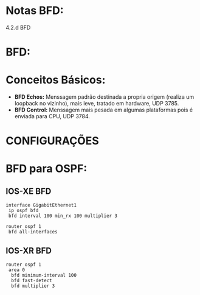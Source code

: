 <h1>Notas BFD:</h1>

4.2.d BFD

<h1>BFD:</h1>

<h1>Conceitos Básicos:</h1>

- **BFD Echos:** Menssagem padrão destinada a propria origem (realiza um loopback no vizinho), mais leve, tratado em hardware, UDP 3785.
- **BFD Control:** Menssagem mais pesada em algumas plataformas pois é enviada para CPU, UDP 3784.


<h1>CONFIGURAÇÕES</h1>

<h1>BFD para OSPF:</h1>

<h2>IOS-XE BFD</h2>

    interface GigabitEthernet1
     ip ospf bfd
     bfd interval 100 min_rx 100 multiplier 3

    router ospf 1
     bfd all-interfaces

<h2>IOS-XR BFD</h2>

    router ospf 1
     area 0
      bfd minimum-interval 100
      bfd fast-detect
      bfd multiplier 3

